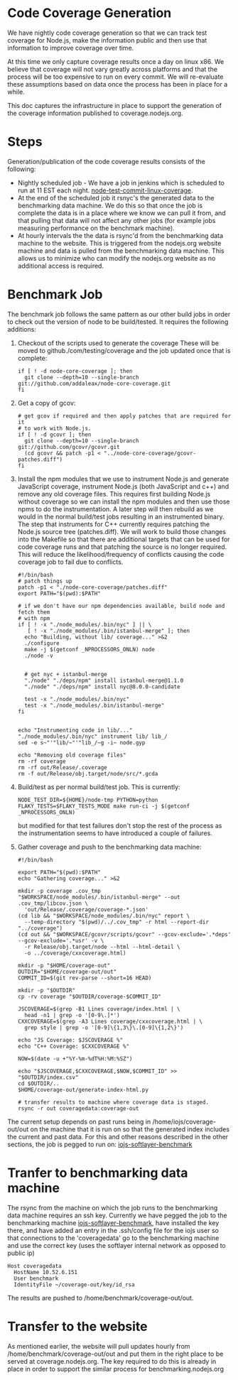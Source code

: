 # Code Coverage Generation

We have nightly code coverage generation so that we can track test coverage
for Node.js, make the information public and then use that information
to improve coverage over time.

At this time we only capture coverage results once a day on linux x86. We 
believe that coverage will not vary greatly across platforms and that the 
process will be too expensive to run on every commit.  We will re-evaluate 
these assumptions based on data once the process has been in place for 
a while.

This doc captures the infrastructure in place to support the generation
of the coverage information published to coverage.nodejs.org.

# Steps

Generation/publication of the code coverage results consists of the following:

* Nightly scheduled job - We have a job in jenkins which is scheduled to run at
  11 EST each night. 
  [node-test-commit-linux-coverage](https://ci.nodejs.org/view/All/job/node-test-commit-linux-coverage/).
* At the end of the scheduled job it rsnyc's the generated data to the
  benchmarking data machine.  We do this so that once the job is complete
  the data is in a place where we know we can pull it from, and that pulling
  that data will not affect any other jobs (for example jobs measuring
  performance on the benchmark machine).
* At hourly intervals the the data is rsync'd from the benchmarking
  data machine to the website.  This is triggered from the nodejs.org website
  machine and data is pulled from the benchmarking data machine. This allows
  us to minimize who can modify the nodejs.org website as no additional 
  access is required.

# Benchmark Job

The benchmark job follows the same pattern as our other build jobs in order
to check out the version of node to be build/tested. It requires the following
additions:


1. Checkout of the scripts used to generate the coverage
   These will be moved to github./com/testing/coverage and the job
   updated once that is complete:
   ```
   if [ ! -d node-core-coverage ]; then
     git clone --depth=10 --single-branch git://github.com/addaleax/node-core-coverage.git
   fi
   ```

2. Get a copy of gcov:

   ```
   # get gcov if required and then apply patches that are required for it
   # to work with Node.js.  
   if [ ! -d gcovr ]; then
     git clone --depth=10 --single-branch git://github.com/gcovr/gcovr.git
     (cd gcovr && patch -p1 < "../node-core-coverage/gcovr-patches.diff")
   fi
   ```

3. Install the npm modules that we use to instrument Node.js and
   generate JavaScript coverage, instrument Node.js
   (both JavaScript and c++) and remove any
   old coverage files. This requires first building Node.js without
   coverage so we can install the npm modules and then use those npms to do
   the instrumentation. A later step will then rebuild as we would in the 
   normal build/test jobs resulting in an instrumented binary.  The step
   that instruments for C++ currently requires patching the Node.js source
   tree (patches.diff).  We will work to build those changes into the Makefile
   so that there are additional targets that can be used for code coverage
   runs and that patching the source is no longer required.  This will
   reduce the likelihood/frequency of conflicts causing the code 
   coverage job to fail due to conflicts.

   ```
   #!/bin/bash
   # patch things up
   patch -p1 < "./node-core-coverage/patches.diff"
   export PATH="$(pwd):$PATH"

   # if we don't have our npm dependencies available, build node and fetch them
   # with npm
   if [ ! -x "./node_modules/.bin/nyc" ] || \
      [ ! -x "./node_modules/.bin/istanbul-merge" ]; then
     echo "Building, without lib/ coverage..." >&2
     ./configure
     make -j $(getconf _NPROCESSORS_ONLN) node
     ./node -v


     # get nyc + istanbul-merge
     "./node" "./deps/npm" install istanbul-merge@1.1.0
     "./node" "./deps/npm" install nyc@8.0.0-candidate

     test -x "./node_modules/.bin/nyc"
     test -x "./node_modules/.bin/istanbul-merge"
   fi


   echo "Instrumenting code in lib/..." 
   "./node_modules/.bin/nyc" instrument lib/ lib_/
   sed -e s~"'"lib/~"'"lib_/~g -i~ node.gyp

   echo "Removing old coverage files" 
   rm -rf coverage
   rm -rf out/Release/.coverage
   rm -f out/Release/obj.target/node/src/*.gcda
   ```

4. Build/test as per normal build/test job.  This is currently:

   ```
   NODE_TEST_DIR=${HOME}/node-tmp PYTHON=python FLAKY_TESTS=$FLAKY_TESTS_MODE make run-ci -j $(getconf _NPROCESSORS_ONLN)
   ```

   but modified for that test failures don't stop the rest of the process as the 
   instrumentation seems to have introduced a couple of failures.

5. Gather coverage and push to the benchmarking data machine:

   ```
   #!/bin/bash

   export PATH="$(pwd):$PATH"
   echo "Gathering coverage..." >&2

   mkdir -p coverage .cov_tmp
   "$WORKSPACE/node_modules/.bin/istanbul-merge" --out .cov_tmp/libcov.json \
     'out/Release/.coverage/coverage-*.json'
   (cd lib && "$WORKSPACE/node_modules/.bin/nyc" report \
     --temp-directory "$(pwd)/../.cov_tmp" -r html --report-dir "../coverage")
   (cd out && "$WORKSPACE/gcovr/scripts/gcovr" --gcov-exclude='.*deps' --gcov-exclude='.*usr' -v \
     -r Release/obj.target/node --html --html-detail \
     -o ../coverage/cxxcoverage.html)

   mkdir -p "$HOME/coverage-out"
   OUTDIR="$HOME/coverage-out/out"
   COMMIT_ID=$(git rev-parse --short=16 HEAD)

   mkdir -p "$OUTDIR"
   cp -rv coverage "$OUTDIR/coverage-$COMMIT_ID"

   JSCOVERAGE=$(grep -B1 Lines coverage/index.html | \
     head -n1 | grep -o '[0-9\.]*')
   CXXCOVERAGE=$(grep -A3 Lines coverage/cxxcoverage.html | \
     grep style | grep -o '[0-9]\{1,3\}\.[0-9]\{1,2\}')

   echo "JS Coverage: $JSCOVERAGE %"
   echo "C++ Coverage: $CXXCOVERAGE %"

   NOW=$(date -u +"%Y-%m-%dT%H:%M:%SZ")

   echo "$JSCOVERAGE,$CXXCOVERAGE,$NOW,$COMMIT_ID" >> "$OUTDIR/index.csv"
   cd $OUTDIR/..
   $HOME/coverage-out/generate-index-html.py

   # transfer results to machine where coverage data is staged.
   rsync -r out coveragedata:coverage-out
   ```

The current setup depends on past runs being in /home/iojs/coverage-out/out
on the machine that it is run on so that the generated index
includes the current and past data. For this and other reasons described
in the other sections, the job is pegged to run on:
[iojs-softlayer-benchmark](https://ci.nodejs.org/computer/iojs-softlayer-benchmark/)


# Tranfer to benchmarking data machine
The rsync from the machine on which the job runs to the benchmarking
data machine requires an ssh key.  Currently we have pegged the job to the
benchmarking machine 
[iojs-softlayer-benchmark](https://ci.nodejs.org/computer/iojs-softlayer-benchmark/), 
have installed the key there, and have added an entry in 
the .ssh/config file for the iojs user so that connections to the
'coveragedata' go to the benchmarking machine and use the correct key
(uses the softlayer internal network as opposed to public ip) 

```
Host coveragedata
  HostName 10.52.6.151
  User benchmark
  IdentityFile ~/coverage-out/key/id_rsa
```

The results are pushed to /home/benchmark/coverage-out/out.  

# Transfer to the website
As mentioned earlier, the website will pull updates hourly from 
/home/benchmark/coverage-out/out and put
them in the right place to be served at coverage.nodejs.org.  The key
required to do this is already in place in order to support the similar process
for benchmarking.nodejs.org
